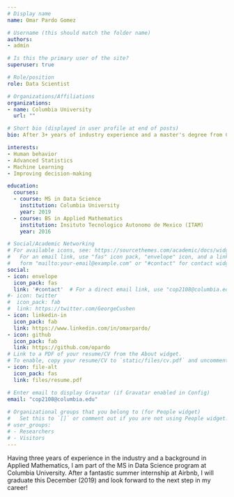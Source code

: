 ```yaml
---
# Display name
name: Omar Pardo Gomez

# Username (this should match the folder name)
authors:
- admin

# Is this the primary user of the site?
superuser: true

# Role/position
role: Data Scientist

# Organizations/Affiliations
organizations:
- name: Columbia University
  url: ""

# Short bio (displayed in user profile at end of posts)
bio: After 3+ years of industry experience and a master's degree from Columbia University, I love exploring different facets of human behavior from a Data Science perspective.

interests:
- Human behavior
- Advanced Statistics
- Machine Learning
- Improving decision-making

education:
  courses:
  - course: MS in Data Science
    institution: Columbia University
    year: 2019
  - course: BS in Applied Mathematics
    institution: Insituto Tecnologico Autonomo de Mexico (ITAM)
    year: 2016

# Social/Academic Networking
# For available icons, see: https://sourcethemes.com/academic/docs/widgets/#icons
#   For an email link, use "fas" icon pack, "envelope" icon, and a link in the
#   form "mailto:your-email@example.com" or "#contact" for contact widget.
social:
- icon: envelope
  icon_pack: fas
  link: '#contact'  # For a direct email link, use "cop2108@columbia.edu".
#- icon: twitter
#  icon_pack: fab
#  link: https://twitter.com/GeorgeCushen
- icon: linkedin-in
  icon_pack: fab
  link: https://www.linkedin.com/in/omarpardo/
- icon: github
  icon_pack: fab
  link: https://github.com/opardo
# Link to a PDF of your resume/CV from the About widget.
# To enable, copy your resume/CV to `static/files/cv.pdf` and uncomment the lines below.  
- icon: file-alt
  icon_pack: fas
  link: files/resume.pdf

# Enter email to display Gravatar (if Gravatar enabled in Config)
email: "cop2108@columbia.edu"
  
# Organizational groups that you belong to (for People widget)
#   Set this to `[]` or comment out if you are not using People widget.  
# user_groups:
# - Researchers
# - Visitors
---
```


Having three years of experience in the industry and a background in Applied Mathematics, I am part of the MS in Data Science program at Columbia University. After a fantastic summer internship at Airbnb, I will graduate this December (2019) and look forward to the next step in my career!
